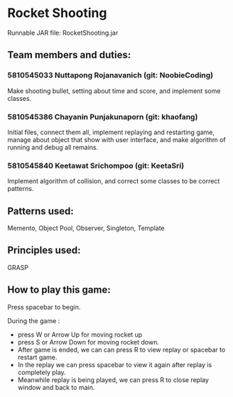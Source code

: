 # Rocket Shooting
Runnable JAR file: RocketShooting.jar

## Team members and duties:
### 5810545033 Nuttapong Rojanavanich  (git: NoobieCoding)
Make shooting bullet, setting about time and score, and implement some classes.
### 5810545386 Chayanin  Punjakunaporn (git: khaofang)
Initial files, connect them all, implement replaying and restarting game, manage about object that show with user interface, and make algorithm of running and debug all remains.
### 5810545840 Keetawat  Srichompoo    (git: KeetaSri)
Implement algorithm of collision, and correct some classes to be correct patterns.

## Patterns used:
Memento, Object Pool, Observer, Singleton, Template

## Principles used:
GRASP

## How to play this game:

Press spacebar to begin. 

During the game :
* press W or Arrow Up for moving rocket up
* press S or Arrow Down for moving rocket down.                  
* After game is ended, we can can press R to view replay or spacebar to restart game. 
* In the replay we can press spacebar to view it again after replay is completely play. 
* Meanwhile replay is being played, we can press R to close replay window and back to main.
